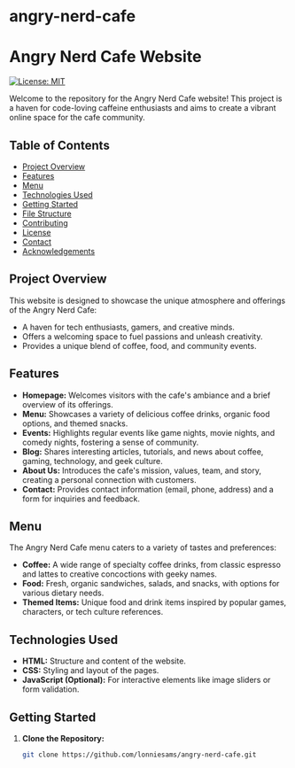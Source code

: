 # angry-nerd-cafe
# Angry Nerd Cafe Website

[![License: MIT](https://img.shields.io/badge/License-MIT-yellow.svg)](https://opensource.org/licenses/MIT)

Welcome to the repository for the Angry Nerd Cafe website! This project is a haven for code-loving caffeine enthusiasts and aims to create a vibrant online space for the cafe community.

## Table of Contents

- [Project Overview](#project-overview)
- [Features](#features)
- [Menu](#menu)
- [Technologies Used](#technologies-used)
- [Getting Started](#getting-started)
- [File Structure](#file-structure)
- [Contributing](#contributing)
- [License](#license)
- [Contact](#contact)
- [Acknowledgements](#acknowledgements)

## Project Overview

This website is designed to showcase the unique atmosphere and offerings of the Angry Nerd Cafe:

- A haven for tech enthusiasts, gamers, and creative minds.
- Offers a welcoming space to fuel passions and unleash creativity.
- Provides a unique blend of coffee, food, and community events.

## Features

- **Homepage:** Welcomes visitors with the cafe's ambiance and a brief overview of its offerings.
- **Menu:** Showcases a variety of delicious coffee drinks, organic food options, and themed snacks.
- **Events:** Highlights regular events like game nights, movie nights, and comedy nights, fostering a sense of community.
- **Blog:** Shares interesting articles, tutorials, and news about coffee, gaming, technology, and geek culture.
- **About Us:** Introduces the cafe's mission, values, team, and story, creating a personal connection with customers.
- **Contact:** Provides contact information (email, phone, address) and a form for inquiries and feedback.

## Menu

The Angry Nerd Cafe menu caters to a variety of tastes and preferences:

- **Coffee:**  A wide range of specialty coffee drinks, from classic espresso and lattes to creative concoctions with geeky names.
- **Food:**  Fresh, organic sandwiches, salads, and snacks, with options for various dietary needs.
- **Themed Items:** Unique food and drink items inspired by popular games, characters, or tech culture references.

## Technologies Used

- **HTML:** Structure and content of the website.
- **CSS:** Styling and layout of the pages.
- **JavaScript (Optional):** For interactive elements like image sliders or form validation.

## Getting Started

1. **Clone the Repository:**
   ```bash
   git clone https://github.com/lonniesams/angry-nerd-cafe.git
